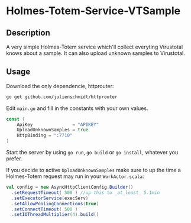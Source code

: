 # Holmes-Totem-Service-VTSample

## Description

A very simple Holmes-Totem service which'll collect everyting Virustotal knows about a sample.
It can also upload unknown samples to Virustotal.

## Usage

Download the only dependencie, httprouter:
```bash
go get github.com/julienschmidt/httprouter
```
Edit `main.go` and fill in the constants with your own values.
```go
const (
	ApiKey               = "APIKEY"
	UploadUnknownSamples = true
	HttpBinding = ":7710"
)
```
Start the server by using `go run`, `go build` or `go install`, whatever you prefer.

If you decide to active `UploadUnknownSamples` make sure to up the time a Holmes-Totem request may run
in your `WorkActor.scala`:
```scala
val config = new AsyncHttpClientConfig.Builder()
  .setRequestTimeout( 500 ) //up this to _at_least_ 5.1min
  .setExecutorService(execServ)
  .setAllowPoolingConnections(true)
  .setConnectTimeout( 500 )
  .setIOThreadMultiplier(4).build()
```
